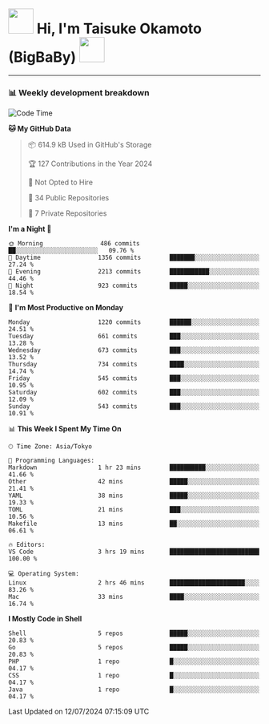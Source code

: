 <!-- Title -->
<h1>
    <img src="https://media.tenor.com/TlyRveJkgo4AAAAi/cloud-cloud-strife.gif" width="50"/> 
    Hi, I'm Taisuke Okamoto (BigBaBy) 
    <img src="https://media.tenor.com/TlyRveJkgo4AAAAi/cloud-cloud-strife.gif" width="50"/>
</h1>

---

<h3> 📊 Weekly development breakdown </h3>
<!-- waka-readme-stats -->

<!--START_SECTION:waka-->
![Code Time](http://img.shields.io/badge/Code%20Time-1%2C787%20hrs%2033%20mins-blue)

**🐱 My GitHub Data** 

> 📦 614.9 kB Used in GitHub's Storage 
 > 
> 🏆 127 Contributions in the Year 2024
 > 
> 🚫 Not Opted to Hire
 > 
> 📜 34 Public Repositories 
 > 
> 🔑 7 Private Repositories 
 > 
**I'm a Night 🦉** 

```text
🌞 Morning                486 commits         ██░░░░░░░░░░░░░░░░░░░░░░░   09.76 % 
🌆 Daytime                1356 commits        ███████░░░░░░░░░░░░░░░░░░   27.24 % 
🌃 Evening                2213 commits        ███████████░░░░░░░░░░░░░░   44.46 % 
🌙 Night                  923 commits         █████░░░░░░░░░░░░░░░░░░░░   18.54 % 
```
📅 **I'm Most Productive on Monday** 

```text
Monday                   1220 commits        ██████░░░░░░░░░░░░░░░░░░░   24.51 % 
Tuesday                  661 commits         ███░░░░░░░░░░░░░░░░░░░░░░   13.28 % 
Wednesday                673 commits         ███░░░░░░░░░░░░░░░░░░░░░░   13.52 % 
Thursday                 734 commits         ████░░░░░░░░░░░░░░░░░░░░░   14.74 % 
Friday                   545 commits         ███░░░░░░░░░░░░░░░░░░░░░░   10.95 % 
Saturday                 602 commits         ███░░░░░░░░░░░░░░░░░░░░░░   12.09 % 
Sunday                   543 commits         ███░░░░░░░░░░░░░░░░░░░░░░   10.91 % 
```


📊 **This Week I Spent My Time On** 

```text
🕑︎ Time Zone: Asia/Tokyo

💬 Programming Languages: 
Markdown                 1 hr 23 mins        ██████████░░░░░░░░░░░░░░░   41.66 % 
Other                    42 mins             █████░░░░░░░░░░░░░░░░░░░░   21.41 % 
YAML                     38 mins             █████░░░░░░░░░░░░░░░░░░░░   19.33 % 
TOML                     21 mins             ███░░░░░░░░░░░░░░░░░░░░░░   10.56 % 
Makefile                 13 mins             ██░░░░░░░░░░░░░░░░░░░░░░░   06.61 % 

🔥 Editors: 
VS Code                  3 hrs 19 mins       █████████████████████████   100.00 % 

💻 Operating System: 
Linux                    2 hrs 46 mins       █████████████████████░░░░   83.26 % 
Mac                      33 mins             ████░░░░░░░░░░░░░░░░░░░░░   16.74 % 
```

**I Mostly Code in Shell** 

```text
Shell                    5 repos             █████░░░░░░░░░░░░░░░░░░░░   20.83 % 
Go                       5 repos             █████░░░░░░░░░░░░░░░░░░░░   20.83 % 
PHP                      1 repo              █░░░░░░░░░░░░░░░░░░░░░░░░   04.17 % 
CSS                      1 repo              █░░░░░░░░░░░░░░░░░░░░░░░░   04.17 % 
Java                     1 repo              █░░░░░░░░░░░░░░░░░░░░░░░░   04.17 % 
```




 Last Updated on 12/07/2024 07:15:09 UTC
<!--END_SECTION:waka-->
